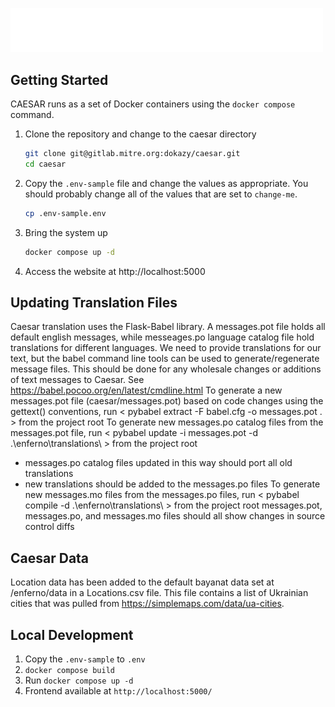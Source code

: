 <p align="left">
    <img alt="CAESAR" width="500" src="enferno/static/img/logo.png">
</p>

## Getting Started

CAESAR runs as a set of Docker containers using the `docker compose` command.

1. Clone the repository and change to the caesar directory
    ```bash
    git clone git@gitlab.mitre.org:dokazy/caesar.git
    cd caesar
    ```

2. Copy the `.env-sample` file and change the values as appropriate. You should probably change all of the values that are set to `change-me`.
    ```bash
    cp .env-sample.env
    ```

3. Bring the system up
    ```bash
    docker compose up -d
    ```

4. Access the website at http://localhost:5000


## Updating Translation Files

Caesar translation uses the Flask-Babel library. A messages.pot file holds all default english messages, while messeages.po language catalog file hold translations for different languages.
We need to provide translations for our text, but the babel command line tools can be used to generate/regenerate message files. This should be done for any wholesale changes or additions of text messages to Caesar.
See https://babel.pocoo.org/en/latest/cmdline.html
To generate a new messages.pot file (caesar/messages.pot) based on code changes using the gettext() conventions, run < pybabel extract -F babel.cfg -o messages.pot . > from the project root
To generate new messages.po catalog files from the messages.pot file, run < pybabel update -i messages.pot -d .\enferno\translations\ > from the project root
 * messages.po catalog files updated in this way should port all old translations
 * new translations should be added to the messages.po files
To generate new messages.mo files from the messages.po files, run < pybabel compile -d .\enferno\translations\ > from the project root
messages.pot, messages.po, and messages.mo files should all show changes in source control diffs 


## Caesar Data

Location data has been added to the default bayanat data set at /enferno/data in a Locations.csv file. This file contains a list of Ukrainian cities that was pulled from https://simplemaps.com/data/ua-cities.


## Local Development

1. Copy the `.env-sample` to `.env`
2. `docker compose build`
3. Run `docker compose up -d`
4. Frontend available at `http://localhost:5000/`